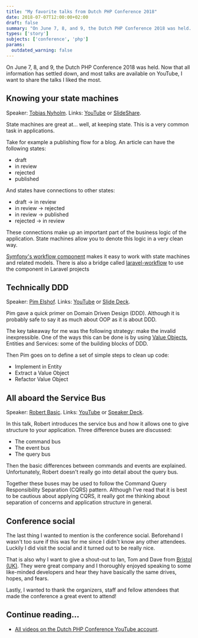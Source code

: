 ```yaml
---
title: "My favorite talks from Dutch PHP Conference 2018"
date: 2018-07-07T12:00:00+02:00
draft: false
summary: "On June 7, 8, and 9, the Dutch PHP Conference 2018 was held. Now that all information has settled down, and most talks are available on YouTube, I want to share the talks I liked the most."
types: ['story']
subjects: ['conference', 'php']
params:
  outdated_warning: false
---
```

On June 7, 8, and 9, the Dutch PHP Conference 2018 was held. Now that all information has settled down, and most talks are available on YouTube, I want to share the talks I liked the most.

## Knowing your state machines

Speaker: [Tobias Nyholm](https://twitter.com/tobiasnyholm).
Links: [YouTube](https://www.youtube.com/watch?v=HZoFn8YI1mI) or [SlideShare](https://www.slideshare.net/TobiasNyholm/knowing-your-state-machines).

State machines are great at... well, at keeping state. This is a very common task in applications.

Take for example a publishing flow for a blog. An article can have the following states:
* draft
* in review
* rejected
* published

And states have connections to other states:
* draft -> in review
* in review -> rejected
* in review -> published
* rejected -> in review

These connections make up an important part of the business logic of the application. State machines allow you to denote this logic in a very clean way.

[Symfony's workflow component](https://symfony.com/doc/current/components/workflow.html) makes it easy to work with state machines and related models. There is also a bridge called [laravel-workflow](https://github.com/brexis/laravel-workflow) to use the component in Laravel projects

## Technically DDD

Speaker: [Pim Elshof](https://twitter.com/Pelshoff).
Links: [YouTube](https://www.youtube.com/watch?v=JpcNeeetijo) or [Slide Deck](https://speakerdeck.com/pelshoff/technically-ddd-v6).

Pim gave a quick primer on Domain Driven Design (DDD). Although it is probably safe to say it as much about OOP as it is about DDD.

The key takeaway for me was the following strategy: make the invalid inexpressible. One of the ways this can be done is by using [Value Objects](https://en.wikipedia.org/wiki/Value_object), Entities and Services: some of the building blocks of DDD.

Then Pim goes on to define a set of simple steps to clean up code:
* Implement in Entity
* Extract a Value Object
* Refactor Value Object

## All aboard the Service Bus

Speaker: [Robert Basic](https://twitter.com/robertbasic).
Links: [YouTube](https://www.youtube.com/watch?v=9UCIR9UnsTo) or [Speaker Deck](https://speakerdeck.com/robertbasic/all-aboard-the-service-bus-2).

In this talk, Robert introduces the service bus and how it allows one to give structure to your application. Three difference buses are discussed:
* The command bus
* The event bus
* The query bus

Then the basic differences between commands and events are explained. Unfortunately, Robert doesn't really go into detail about the query bus.

Together these buses may be used to follow the Command Query Responsibility Separation (CQRS) pattern. Although I've read that it is best to be cautious about applying CQRS, it really got me thinking about separation of concerns and application structure in general.

## Conference social

The last thing I wanted to mention is the conference social. Beforehand I wasn't too sure if this was for me since I didn't know any other attendees. Luckily I did visit the social and it turned out to be really nice.

That is also why I want to give a shout-out to Ian, Tom and Dave from [Bristol (UK)](https://www.lampbristol.com/). They were great company and I thoroughly enjoyed speaking to some like-minded developers and hear they have basically the same drives, hopes, and fears.

Lastly, I wanted to thank the organizers, staff and fellow attendees that made the conference a great event to attend!

## Continue reading...

* [All videos on the Dutch PHP Conference YouTube account](https://www.youtube.com/user/DutchPHPConference/videos).